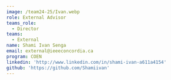 ```yaml
---
image: /team24-25/Ivan.webp
role: External Advisor
teams_role:
  - Director
teams:
  - External
name: Shami Ivan Senga
email: external@ieeeconcordia.ca
program: COEN
linkedin: 'http://www.linkedin.com/in/shami-ivan-a611a4154'
github: 'https://github.com/Shamiivan'
---
```


